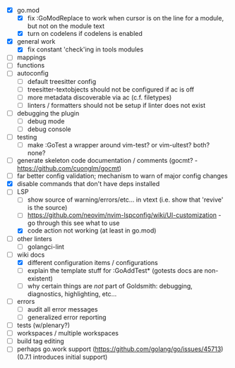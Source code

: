 - [x] go.mod
    - [x] fix :GoModReplace to work when cursor is on the line for a module, but not on the module text
    - [x] turn on codelens if codelens is enabled
- [x] general work
    - [x] fix constant 'check'ing in tools modules
- [ ] mappings
- [ ] functions
- [ ] autoconfig
    - [ ] default treesitter config
    - [ ] treesitter-textobjects should not be configured if ac is off
    - [ ] more metadata discoverable via ac (c.f. filetypes)
    - [ ] linters / formatters should not be setup if linter does not exist
- [ ] debugging the plugin
    - [ ] debug mode
    - [ ] debug console
- [ ] testing
    - [ ] make :GoTest a wrapper around vim-test? or vim-ultest? both? none?
- [ ] generate skeleton code documentation / comments (gocmt? - https://github.com/cuonglm/gocmt)
- [ ] far better config validation; mechanism to warn of major config changes
- [x] disable commands that don't have deps installed
- [ ] LSP
    - [ ] show source of warning/errors/etc... in vtext (i.e. show that 'revive' is the source)
    - [ ] https://github.com/neovim/nvim-lspconfig/wiki/UI-customization - go through this see what to use
    - [x] code action not working (at least in go.mod)
- [ ] other linters
    - [ ] golangci-lint
- [ ] wiki docs
  - [x] different configuration items / configurations
  - [ ] explain the template stuff for :GoAddTest\* (gotests docs are non-existent)
  - [ ] why certain things are *not* part of Goldsmith: debugging, diagnostics, highlighting, etc...
- [ ] errors
    - [ ] audit all error messages
    - [ ] generalized error reporting
- [ ] tests (w/plenary?)
- [ ] workspaces / multiple workspaces
- [ ] build tag editing
- [ ] perhaps go.work support (https://github.com/golang/go/issues/45713) (0.7.1 introduces initial support)
